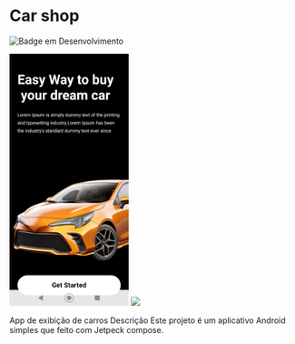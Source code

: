 # Car shop

![Badge em Desenvolvimento](http://img.shields.io/static/v1?label=STATUS&message=%20DESENVOLVIDO&color=GREEN&style=for-the-badge)

<img src="https://github.com/wesleyfariasgoes/images/blob/main/Screenshot_20250917_101948.png" width="210">
<img src="(https://github.com/wesleyfariasgoes/images/blob/main/Screenshot_20250917_101948.png)(https://github.com/wesleyfariasgoes/images/blob/main/Screenshot_20250917_102015.png)" width="210">

App de exibição de carros
Descrição
Este projeto é um aplicativo Android simples que feito com Jetpeck compose.
